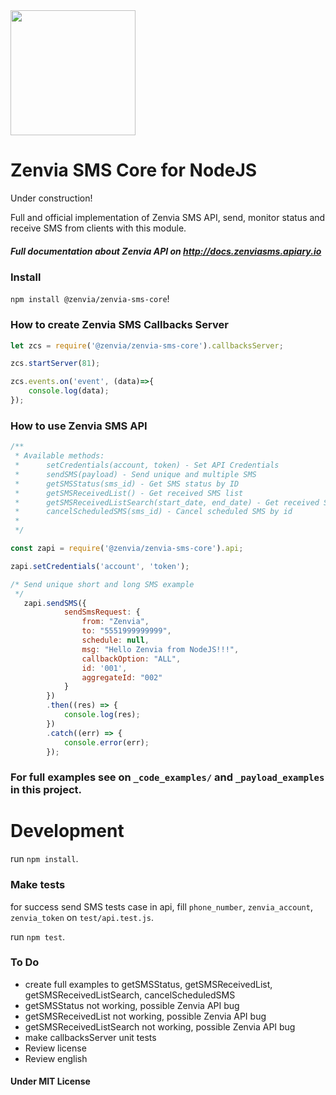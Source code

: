 <img src="https://s3.amazonaws.com/owler-image/logo/zenvia-mobile_owler_20170111_192135_original.png" height="200" />

# Zenvia SMS Core for NodeJS

Under construction!

Full and official implementation of Zenvia SMS API, send, monitor status and receive SMS from clients with this module.

##### Full documentation about Zenvia API on http://docs.zenviasms.apiary.io

### Install
`npm install @zenvia/zenvia-sms-core`!

### How to create Zenvia SMS Callbacks Server

```javascript
let zcs = require('@zenvia/zenvia-sms-core').callbacksServer;

zcs.startServer(81);

zcs.events.on('event', (data)=>{
    console.log(data);
});
```

### How to use Zenvia SMS API

```javascript
/**
 * Available methods:
 *      setCredentials(account, token) - Set API Credentials
 *      sendSMS(payload) - Send unique and multiple SMS
 *      getSMSStatus(sms_id) - Get SMS status by ID
 *      getSMSReceivedList() - Get received SMS list
 *      getSMSReceivedListSearch(start_date, end_date) - Get received SMS list filtered by start and end date
 *      cancelScheduledSMS(sms_id) - Cancel scheduled SMS by id
 *
 */

const zapi = require('@zenvia/zenvia-sms-core').api;

zapi.setCredentials('account', 'token');

/* Send unique short and long SMS example
 */
   zapi.sendSMS({
            sendSmsRequest: {
                from: "Zenvia",
                to: "5551999999999",
                schedule: null,
                msg: "Hello Zenvia from NodeJS!!!",
                callbackOption: "ALL",
                id: '001',
                aggregateId: "002"
            }
        })
        .then((res) => {
            console.log(res);
        })
        .catch((err) => {
            console.error(err);
        });
```

### For full examples see on `_code_examples/` and `_payload_examples` in this project.

# Development

run `npm install`.

### Make tests
for success send SMS tests case in api, fill `phone_number`, `zenvia_account`, `zenvia_token` on `test/api.test.js`.

run `npm test`.

### To Do
- create full examples to getSMSStatus, getSMSReceivedList, getSMSReceivedListSearch, cancelScheduledSMS
- getSMSStatus not working, possible Zenvia API bug
- getSMSReceivedList not working, possible Zenvia API bug
- getSMSReceivedListSearch not working, possible Zenvia API bug
- make callbacksServer unit tests
- Review license
- Review english

#### Under MIT License
